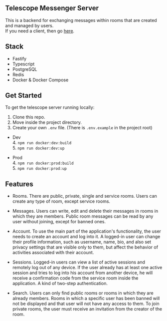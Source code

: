 ## Telescope Messenger Server

This is a backend for exchanging messages within rooms that are created and managed by users.  
If you need a client, then go [here](https://github.com/r7s9p9/telescope-client).

## Stack

- Fastify
- Typescript
- PostgreSQL
- Redis
- Docker & Docker Compose

## Get Started

To get the telescope server running locally:

1. Clone this repo.
2. Move inside the project directory.
3. Create your own `.env` file. (There is `.env.example` in the project root)

- Dev  
  4. `npm run docker:dev:build`  
  5. `npm run docker:dev:up`

- Prod  
  4. `npm run docker:prod:build`  
  5. `npm run docker:prod:up`

## Features

- Rooms. There are public, private, single and service rooms. Users can create any type of room, except service rooms.

- Messages. Users can write, edit and delete their messages in rooms in which they are members. Public room messages can be read by any user without joining, except for banned ones.

- Account. To use the main part of the application's functionality, the user needs to create an account and log into it. A logged-in user can change their profile information, such as username, name, bio, and also set privacy settings that are visible only to them, but affect the behavior of activities associated with their account.

- Sessions. Logged-in users can view a list of active sessions and remotely log out of any device. If the user already has at least one active session and tries to log into his account from another device, he will receive a confirmation code from the service room inside the application. A kind of two-step authentication.

- Search. Users can only find public rooms or rooms in which they are already members. Rooms in which a specific user has been banned will not be displayed and that user will not have any access to them. To join private rooms, the user must receive an invitation from the creator of the room.

